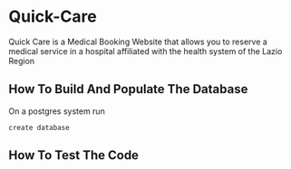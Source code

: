# Quick-Care

Quick Care is a Medical Booking Website that allows you to reserve a medical service in a hospital affiliated with the health system of the Lazio Region

## How To Build And Populate The Database
On a postgres system run
```
create database 
```
## How To Test The Code